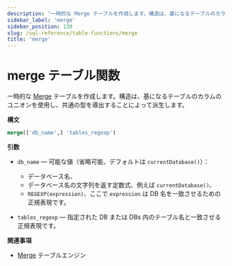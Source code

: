 ```yaml
---
description: '一時的な Merge テーブルを作成します。構造は、基になるテーブルのカラムのユニオンを使用し、共通の型を導出することによって派生します。'
sidebar_label: 'merge'
sidebar_position: 130
slug: /sql-reference/table-functions/merge
title: 'merge'
---
```



# merge テーブル関数

一時的な [Merge](../../engines/table-engines/special/merge.md) テーブルを作成します。構造は、基になるテーブルのカラムのユニオンを使用し、共通の型を導出することによって派生します。

**構文**

```sql
merge(['db_name',] 'tables_regexp')
```
**引数**

- `db_name` — 可能な値（省略可能、デフォルトは `currentDatabase()`）：
    - データベース名、
    - データベース名の文字列を返す定数式、例えば `currentDatabase()`、
    - `REGEXP(expression)`、ここで `expression` は DB 名を一致させるための正規表現です。

- `tables_regexp` — 指定された DB または DBs 内のテーブル名と一致させる正規表現です。

**関連事項**

- [Merge](../../engines/table-engines/special/merge.md) テーブルエンジン
